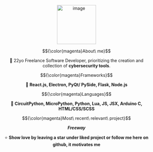 <div align="center">

<img width="128" alt="image" src="https://github.com/FLOCK4H/FLOCK4H/assets/161654571/0182af7e-da1b-4828-9f3e-754de0293cfc">

$${\color{magenta}About\ me}$$

📌 22yo Freelance Software Developer, prioritizing the creation and collection of **cybersecurity tools**.

$${\color{magenta}Frameworks}$$

🧹 **React.js, Electron, PyQt/ PySide, Flask, Node.js**

$${\color{magenta}Languages}$$

🍪 **CircuitPython, MicroPython, Python, Lua, JS, JSX, Arduino C, HTML/CSS/SCSS**

$${\color{magenta}Most\ recent\ relevant\ project}$$

**_Freeway_**

⭐️ **Show love by leaving a star under liked project or follow me here on github, it motivates me**

</div>
